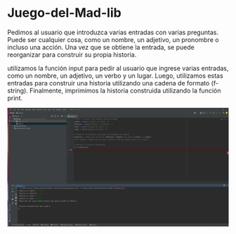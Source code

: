 # Juego-del-Mad-lib
Pedimos al usuario que introduzca varias entradas con varias preguntas.  Puede ser cualquier cosa, como un nombre, un adjetivo, un pronombre o incluso una acción. Una vez que se obtiene la entrada, se puede reorganizar para construir su propia historia.

utilizamos la función input para pedir al usuario que ingrese varias entradas, como un nombre, un adjetivo, un verbo y un lugar. Luego, utilizamos estas entradas para construir una historia utilizando una cadena de formato (f-string). Finalmente, imprimimos la historia construida utilizando la función print.

![This is an image](https://github.com/aplprogramacion/Juego-del-Mad-lib/blob/master/Captura%20de%20pantalla%20(46).png)
